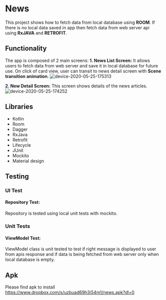# News
This project shows how to fetch data from local database using **ROOM**. If there is no local data saved in app then fetch data from web server api using **RxJAVA** and **RETROFIT**.

## Functionality
The app is composed of 2 main screens:
**1. News List Screen:** It allows users to fetch data from web server and save it in local database for future use. On click of card view, user can transit to news detail screen with **Scene transition animation**. 
![device-2020-05-25-175313](https://user-images.githubusercontent.com/11437902/82812539-d7318180-9eb0-11ea-9b54-65b15ae7e32a.png)

**2. New Detail Screen:** This screen shows details of the news articles.
![device-2020-05-25-174252](https://user-images.githubusercontent.com/11437902/82812568-e7496100-9eb0-11ea-992a-8d83d9e416ba.png)

## Libraries
* Kotlin
* Room
* Dagger
* RxJava
* Retrofit
* Lifecycle
* JUnit
* Mockito
* Material design 

## Testing
### UI Test
#### Repository Test: 
Repository is tested using local unit tests with mockito.
### Unit Tests
#### ViewModel Test: 
ViewModel class is unit tested to test if right message is displayed to user from apis response and if data is being fetched from web server only when local database is empty.

## Apk
Please find apk to install https://www.dropbox.com/s/uzbuad69h3i54m1/news.apk?dl=0
